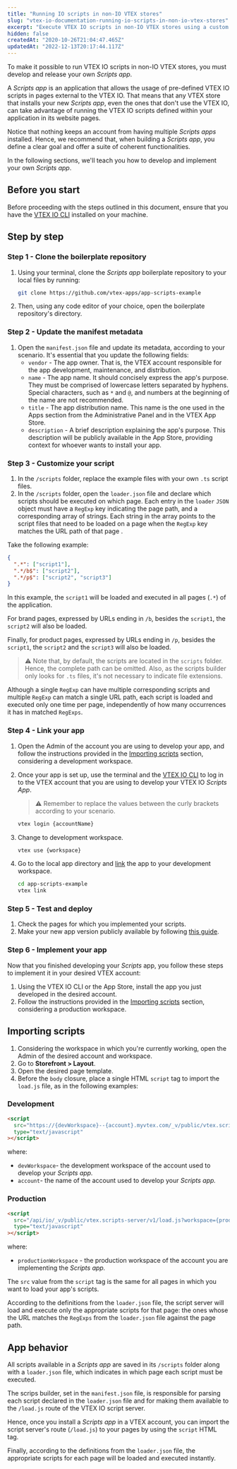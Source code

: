 ```yaml
---
title: "Running IO scripts in non-IO VTEX stores"
slug: "vtex-io-documentation-running-io-scripts-in-non-io-vtex-stores"
excerpt: "Execute VTEX IO scripts in non-IO VTEX stores using a custom Scripts app."
hidden: false
createdAt: "2020-10-26T21:04:47.465Z"
updatedAt: "2022-12-13T20:17:44.117Z"
---
```


To make it possible to run VTEX IO scripts in non-IO VTEX stores, you must develop and release your own _Scripts app_.

A _Scripts app_ is an application that allows the usage of pre-defined VTEX IO scripts in pages external to the VTEX IO. That means that any VTEX store that installs your new _Scripts app_, even the ones that don't use the VTEX IO, can take advantage of running the VTEX IO scripts defined within your application in its website pages.

Notice that nothing keeps an account from having multiple _Scripts apps_ installed. Hence, we recommend that, when building a _Scripts app_, you define a clear goal and offer a suite of coherent functionalities.

In the following sections, we'll teach you how to develop and implement your own _Scripts app_.

## Before you start

Before proceeding with the steps outlined in this document, ensure that you have the [VTEX IO CLI](https://developers.vtex.com/docs/guides/vtex-io-documentation-vtex-io-cli-install) installed on your machine.

## Step by step

### Step 1 - Clone the boilerplate repository

1. Using your terminal, clone the _Scripts app_ boilerplate repository to your local files by running:

   ```sh
   git clone https://github.com/vtex-apps/app-scripts-example
   ```

2. Then, using any code editor of your choice, open the boilerplate repository's directory.

### Step 2 - Update the manifest metadata

1. Open the `manifest.json` file and update its metadata, according to your scenario. It's essential that you update the following fields:
   - `vendor` - The app owner. That is, the VTEX account responsible for the app development, maintenance, and distribution.
   - `name` - The app name. It should concisely express the app's purpose. They must be comprised of lowercase letters separated by hyphens. Special characters, such as `*` and `@`, and numbers at the beginning of the name are not recommended.
   - `title` - The app distribution name. This name is the one used in the Apps section from the Administrative Panel and in the VTEX App Store.
   - `description` - A brief description explaining the app's purpose. This description will be publicly available in the App Store, providing context for whoever wants to install your app.

### Step 3 - Customize your script

1. In the `/scripts` folder, replace the example files with your own `.ts` script files.
2. In the `/scripts` folder, open the `loader.json` file and declare which scripts should be executed on which page. Each entry in the `loader` `JSON` object must have a `RegExp` key indicating the page path, and a corresponding array of strings. Each string in the array points to the script files that need to be loaded on a page when the `RegExp` key matches the URL path of that page .

Take the following example:

```json
{
  ".*": ["script1"],
  ".*/b$": ["script2"],
  ".*/p$": ["script2", "script3"]
}
```

In this example, the `script1` will be loaded and executed in all pages (`.*`) of the application.

For brand pages, expressed by URLs ending in `/b`, besides the `script1`, the `script2` will also be loaded.

Finally, for product pages, expressed by URLs ending in `/p`, besides the `script1`, the `script2` and the `script3` will also be loaded.

> ⚠️ Note that, by default, the scripts are located in the `scripts` folder. Hence, the complete path can be omitted. Also, as the scripts builder only looks for `.ts` files, it's not necessary to indicate file extensions.

Although a single `RegExp` can have multiple corresponding scripts and multiple `RegExp` can match a single URL path, each script is loaded and executed only one time per page, independently of how many occurrences it has in matched `RegExps`.

### Step 4 - Link your app

1. Open the Admin of the account you are using to develop your app, and follow the instructions provided in the [Importing scripts](#importing-scripts) section, considering a development workspace.
2. Once your app is set up, use the terminal and the [VTEX IO CLI](https://developers.vtex.com/docs/guides/vtex-io-documentation-vtex-io-cli-installation-and-command-reference/) to log in to the VTEX account that you are using to develop your VTEX IO _Scripts App_.
   > ⚠️ Remember to replace the values between the curly brackets according to your scenario.

   ```sh
   vtex login {accountName}
   ```

3. Change to development workspace.

   ```sh
   vtex use {workspace}
   ```

4. Go to the local app directory and [link](https://developers.vtex.com/docs/guides/vtex-io-documentation-linking-an-app) the app to your development workspace.

   ```sh
   cd app-scripts-example
   vtex link
   ```

### Step 5 - Test and deploy

1. Check the pages for which you implemented your scripts.
2. Make your new app version publicly available by following [this guide](https://developers.vtex.com/docs/guides/vtex-io-documentation-making-your-new-app-version-publicly-available/).

### Step 6 - Implement your app

Now that you finished developing your _Scripts_ app, you follow these steps to implement it in your desired VTEX account:

1. Using the VTEX IO CLI or the App Store, install the app you just developed in the desired account.
2. Follow the instructions provided in the [Importing scripts](#importing-scripts) section, considering a production workspace.

## Importing scripts

1. Considering the workspace in which you're currently working, open the Admin of the desired account and workspace.
2. Go to **Storefront > Layout**.
3. Open the desired page template.
4. Before the `body` closure, place a single HTML `script` tag to import the `load.js` file, as in the following examples:

### Development

```html
<script
  src="https://{devWorkspace}--{account}.myvtex.com/_v/public/vtex.scripts-server/v1/load.js"
  type="text/javascript"
></script>
```

where:

- `devWorkspace`- the development workspace of the account used to develop your _Scripts app._
- `account`- the name of the account used to develop your _Scripts app._

### Production

```html
<script
  src="/api/io/_v/public/vtex.scripts-server/v1/load.js?workspace={productionWorkspace}"
  type="text/javascript"
></script>
```

where:

- `productionWorkspace` - the production workspace of the account you are implementing the _Scripts app._

The `src` value from the `script` tag is the same for all pages in which you want to load your app's scripts.

According to the definitions from the `loader.json` file, the script server will load and execute only the appropriate scripts for that page: the ones whose the URL matches the `RegExps` from the `loader.json` file against the page path.

## App behavior

All scripts available in a _Scripts app_ are saved in its `/scripts` folder along with a `loader.json` file, which indicates in which page each script must be executed.

The scrips builder, set in the `manifest.json` file, is responsible for parsing each script declared in the `loader.json` file and for making them available to the `/load.js` route of the VTEX IO script server.

Hence, once you install a _Scripts app_ in a VTEX account, you can import the script server's route (`/load.js`) to your pages by using the `script` HTML tag.

Finally, according to the definitions from the `loader.json` file, the appropriate scripts for each page will be loaded and executed instantly.
